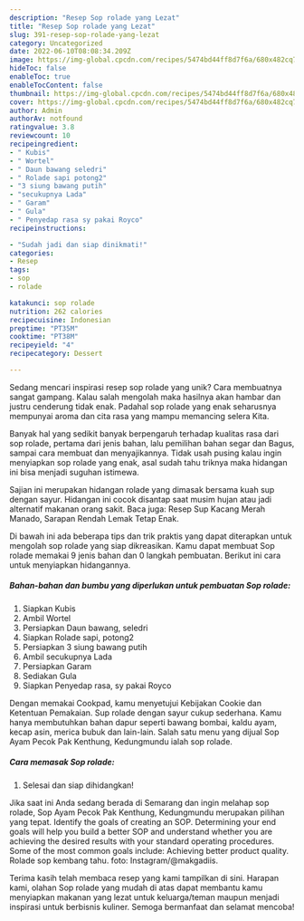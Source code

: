 ```yaml
---
description: "Resep Sop rolade yang Lezat"
title: "Resep Sop rolade yang Lezat"
slug: 391-resep-sop-rolade-yang-lezat
category: Uncategorized
date: 2022-06-10T08:08:34.209Z
image: https://img-global.cpcdn.com/recipes/5474bd44ff8d7f6a/680x482cq70/sop-rolade-foto-resep-utama.jpg
hideToc: false
enableToc: true
enableTocContent: false
thumbnail: https://img-global.cpcdn.com/recipes/5474bd44ff8d7f6a/680x482cq70/sop-rolade-foto-resep-utama.jpg
cover: https://img-global.cpcdn.com/recipes/5474bd44ff8d7f6a/680x482cq70/sop-rolade-foto-resep-utama.jpg
author: Admin
authorAv: notfound
ratingvalue: 3.8
reviewcount: 10
recipeingredient:
- " Kubis"
- " Wortel"
- " Daun bawang seledri"
- " Rolade sapi potong2"
- "3 siung bawang putih"
- "secukupnya Lada"
- " Garam"
- " Gula"
- " Penyedap rasa sy pakai Royco"
recipeinstructions:

- "Sudah jadi dan siap dinikmati!"
categories:
- Resep
tags:
- sop
- rolade

katakunci: sop rolade 
nutrition: 262 calories
recipecuisine: Indonesian
preptime: "PT35M"
cooktime: "PT38M"
recipeyield: "4"
recipecategory: Dessert

---
```





Sedang mencari inspirasi resep sop rolade yang unik? Cara membuatnya sangat gampang. Kalau salah mengolah maka hasilnya akan hambar dan justru cenderung tidak enak. Padahal sop rolade yang enak seharusnya mempunyai aroma dan cita rasa yang mampu memancing selera Kita.





Banyak hal yang sedikit banyak berpengaruh terhadap kualitas rasa dari sop rolade, pertama dari jenis bahan, lalu pemilihan bahan segar dan Bagus, sampai cara membuat dan menyajikannya. Tidak usah pusing kalau ingin menyiapkan sop rolade yang enak,      asal sudah tahu triknya maka hidangan ini bisa menjadi suguhan istimewa.














Sajian ini merupakan hidangan rolade yang dimasak bersama kuah sup dengan sayur. Hidangan ini cocok disantap saat musim hujan atau jadi alternatif makanan orang sakit. Baca juga: Resep Sup Kacang Merah Manado, Sarapan Rendah Lemak Tetap Enak.






Di bawah ini ada beberapa tips dan trik praktis yang dapat diterapkan untuk mengolah sop rolade yang siap dikreasikan. Kamu dapat membuat Sop rolade memakai 9 jenis bahan dan 0 langkah pembuatan. Berikut ini cara untuk menyiapkan hidangannya.

<!--inarticleads1-->

##### Bahan-bahan dan bumbu yang diperlukan untuk pembuatan Sop rolade:

1. Siapkan  Kubis
1. Ambil  Wortel
1. Persiapkan  Daun bawang, seledri
1. Siapkan  Rolade sapi, potong2
1. Persiapkan 3 siung bawang putih
1. Ambil secukupnya Lada
1. Persiapkan  Garam
1. Sediakan  Gula
1. Siapkan  Penyedap rasa, sy pakai Royco


Dengan memakai Cookpad, kamu menyetujui Kebijakan Cookie dan Ketentuan Pemakaian. Sup rolade dengan sayur cukup sederhana. Kamu hanya membutuhkan bahan dapur seperti bawang bombai, kaldu ayam, kecap asin, merica bubuk dan lain-lain. Salah satu menu yang dijual Sop Ayam Pecok Pak Kenthung, Kedungmundu ialah sop rolade. 

<!--inarticleads2-->

##### Cara memasak Sop rolade:


1. Selesai dan siap dihidangkan!

Jika saat ini Anda sedang berada di Semarang dan ingin melahap sop rolade, Sop Ayam Pecok Pak Kenthung, Kedungmundu merupakan pilihan yang tepat. Identify the goals of creating an SOP. Determining your end goals will help you build a better SOP and understand whether you are achieving the desired results with your standard operating procedures. Some of the most common goals include: Achieving better product quality. Rolade sop kembang tahu. foto: Instagram/@makgadiis. 

Terima kasih telah membaca resep yang kami tampilkan di sini. Harapan kami, olahan Sop rolade yang mudah di atas dapat membantu kamu menyiapkan makanan yang lezat untuk keluarga/teman maupun menjadi inspirasi untuk berbisnis kuliner. Semoga bermanfaat dan selamat mencoba!
